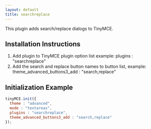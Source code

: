 ```yaml
---
layout: default
title: searchreplace
---
```


This plugin adds search/replace dialogs to TinyMCE.

## Installation Instructions

1.  Add plugin to TinyMCE plugin option list example: plugins : "searchreplace"
2.  Add the search and replace button names to button list, example: theme_advanced_buttons3_add : "search,replace"

## Initialization Example

```js
tinyMCE.init({
  theme : "advanced",
  mode : "textareas",
  plugins : "searchreplace",
  theme_advanced_buttons3_add : "search,replace"
});
```
